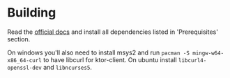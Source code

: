 # Building
Read the [official docs](https://github.com/JetBrains/kotlin/tree/master/kotlin-native#kotlinnative) and install all dependencies listed in 'Prerequisites' section.

On windows you'll also need to install msys2 and run `pacman -S mingw-w64-x86_64-curl` to have libcurl for ktor-client.
On ubuntu install `libcurl4-openssl-dev` and `libncurses5`.